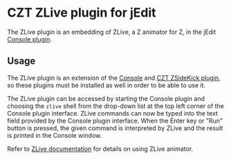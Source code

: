 # CZT ZLive plugin for jEdit

The ZLive plugin is an embedding of ZLive, a Z animator for Z, in the jEdit
[Console plugin][console].

## Usage

The ZLive plugin is an extension of the [Console][console] and [CZT ZSideKick plugin][zsidekick],
so these plugins must be installed as well in order to be able to use it. 

The ZLive plugin can be accessed by starting the Console plugin and choosing the `zlive` shell from
the drop-down list at the top left corner of the Console plugin interface. ZLive commands can now
be typed into the text field provided by the Console plugin interface. When the Enter key or "Run"
button is pressed, the given command is interpreted by ZLive and the result is printed in the
Console window.

Refer to [ZLive documentation][zlive] for details on using ZLive animator.

[console]: http://plugins.jedit.org/plugins/?Console
[zsidekick]: ../ZSideKick/
[zlive]: ../../zlive/
